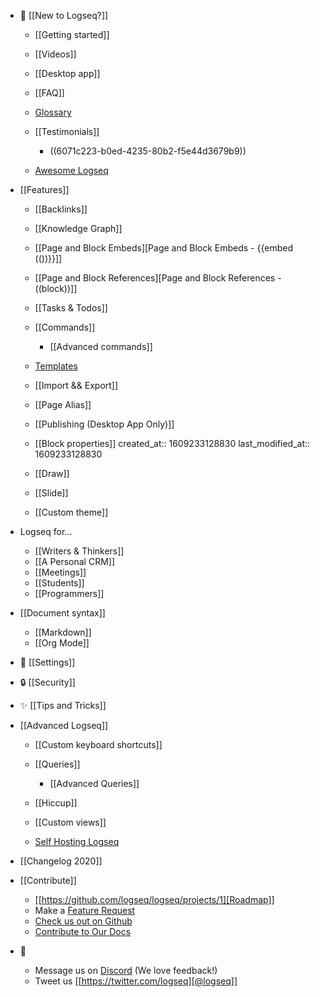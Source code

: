 ---
---
* 🌟 [[New to Logseq?]]
    * [[Getting started]]
    * [[Videos]]
    * [[Desktop app]]
    * [[FAQ]]
    * [Glossary](https://discuss.logseq.com/t/glossary-draft-work-in-progress/196)
    * [[Testimonials]]
        * ((6071c223-b0ed-4235-80b2-f5e44d3679b9))

    * [Awesome Logseq](https://github.com/logseq/awesome-logseq)

* [[Features]]
    * [[Backlinks]]
    * [[Knowledge Graph]]
    * [[Page and Block Embeds][Page and Block Embeds - {{embed (())}}]]
    * [[Page and Block References][Page and Block References - ((block))]]
    * [[Tasks & Todos]]
    * [[Commands]]
        * [[Advanced commands]]

    * [Templates](https://discuss.logseq.com/t/templates-how-to-create-edit-and-insert/200)
    * [[Import && Export]]
    * [[Page Alias]]
    * [[Publishing (Desktop App Only)]]
    * [[Block properties]]
created_at:: 1609233128830
last_modified_at:: 1609233128830
    * [[Draw]]
    * [[Slide]]
    * [[Custom theme]]

* Logseq for...
    * [[Writers & Thinkers]]
    * [[A Personal CRM]]
    * [[Meetings]]
    * [[Students]]
    * [[Programmers]]

* [[Document syntax]]
    * [[Markdown]]
    * [[Org Mode]]

* 👤 [[Settings]]
* 🔒 [[Security]]
* ✨ [[Tips and Tricks]]
* [[Advanced Logseq]]
    * [[Custom keyboard shortcuts]]
    * [[Queries]]
        * [[Advanced Queries]]

    * [[Hiccup]]
    * [[Custom views]]
    * [Self Hosting Logseq](https://github.com/dustinlacewell/logseq-guide)

* [[Changelog 2020]]
* [[Contribute]]
    * [[https://github.com/logseq/logseq/projects/1][Roadmap]]
    * Make a [Feature Request](https://discuss.logseq.com/)
    * [Check us out on Github](https://github.com/logseq/logseq)
    * [Contribute to Our Docs](https://github.com/logseq/docs)

* 💬
    * Message us on [Discord](https://discord.gg/KpN4eHY) (We love feedback!)
    * Tweet us [[https://twitter.com/logseq][@logseq]]